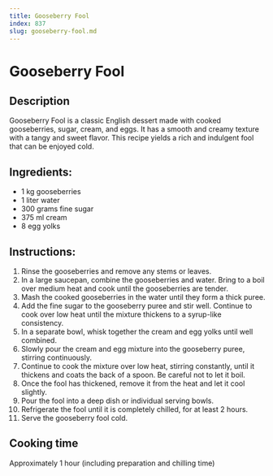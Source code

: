 ```yaml
---
title: Gooseberry Fool
index: 837
slug: gooseberry-fool.md
---
```


# Gooseberry Fool

## Description
Gooseberry Fool is a classic English dessert made with cooked gooseberries, sugar, cream, and eggs. It has a smooth and creamy texture with a tangy and sweet flavor. This recipe yields a rich and indulgent fool that can be enjoyed cold.

## Ingredients:
- 1 kg gooseberries
- 1 liter water
- 300 grams fine sugar
- 375 ml cream
- 8 egg yolks

## Instructions:
1. Rinse the gooseberries and remove any stems or leaves.
2. In a large saucepan, combine the gooseberries and water. Bring to a boil over medium heat and cook until the gooseberries are tender.
3. Mash the cooked gooseberries in the water until they form a thick puree.
4. Add the fine sugar to the gooseberry puree and stir well. Continue to cook over low heat until the mixture thickens to a syrup-like consistency.
5. In a separate bowl, whisk together the cream and egg yolks until well combined.
6. Slowly pour the cream and egg mixture into the gooseberry puree, stirring continuously.
7. Continue to cook the mixture over low heat, stirring constantly, until it thickens and coats the back of a spoon. Be careful not to let it boil.
8. Once the fool has thickened, remove it from the heat and let it cool slightly.
9. Pour the fool into a deep dish or individual serving bowls.
10. Refrigerate the fool until it is completely chilled, for at least 2 hours.
11. Serve the gooseberry fool cold.

## Cooking time
Approximately 1 hour (including preparation and chilling time)